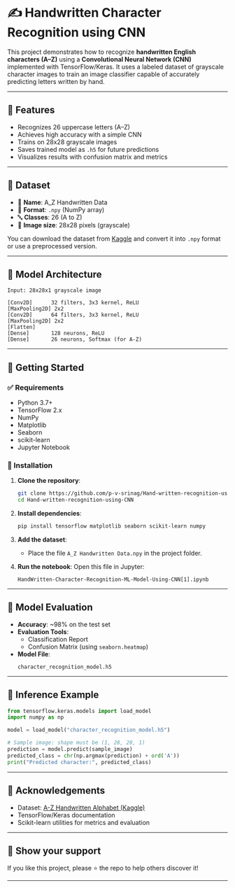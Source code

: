 # ✍️ Handwritten Character Recognition using CNN

This project demonstrates how to recognize **handwritten English characters (A–Z)** using a **Convolutional Neural Network (CNN)** implemented with TensorFlow/Keras. It uses a labeled dataset of grayscale character images to train an image classifier capable of accurately predicting letters written by hand.

---

## 📌 Features

- Recognizes 26 uppercase letters (A–Z)
- Achieves high accuracy with a simple CNN
- Trains on 28x28 grayscale images
- Saves trained model as `.h5` for future predictions
- Visualizes results with confusion matrix and metrics

---

## 📁 Dataset

- 📄 **Name**: A_Z Handwritten Data
- 🧾 **Format**: `.npy` (NumPy array)
- 🔤 **Classes**: 26 (A to Z)
- 📐 **Image size**: 28x28 pixels (grayscale)

You can download the dataset from [Kaggle](https://www.kaggle.com/datasets/sachinpatel21/az-handwritten-alphabets-in-csv-format) and convert it into `.npy` format or use a preprocessed version.

---

## 🧠 Model Architecture

```
Input: 28x28x1 grayscale image

[Conv2D]      32 filters, 3x3 kernel, ReLU
[MaxPooling2D] 2x2
[Conv2D]      64 filters, 3x3 kernel, ReLU
[MaxPooling2D] 2x2
[Flatten]
[Dense]       128 neurons, ReLU
[Dense]       26 neurons, Softmax (for A-Z)
```

---

## 🚀 Getting Started

### ✅ Requirements

- Python 3.7+
- TensorFlow 2.x
- NumPy
- Matplotlib
- Seaborn
- scikit-learn
- Jupyter Notebook

### 🔧 Installation

1. **Clone the repository**:
   ```bash
   git clone https://github.com/p-v-srinag/Hand-written-recognition-using-CNN.git
   cd Hand-written-recognition-using-CNN
   ```

2. **Install dependencies**:
   ```bash
   pip install tensorflow matplotlib seaborn scikit-learn numpy
   ```

3. **Add the dataset**:
   - Place the file `A_Z Handwritten Data.npy` in the project folder.

4. **Run the notebook**:
   Open this file in Jupyter:
   ```
   HandWritten-Character-Recognition-ML-Model-Using-CNN[1].ipynb
   ```

---

## 🧪 Model Evaluation

- **Accuracy**: ~98% on the test set
- **Evaluation Tools**:
  - Classification Report
  - Confusion Matrix (using `seaborn.heatmap`)
- **Model File**:
  ```
  character_recognition_model.h5
  ```

---

## 💾 Inference Example

```python
from tensorflow.keras.models import load_model
import numpy as np

model = load_model("character_recognition_model.h5")

# Sample image: shape must be (1, 28, 28, 1)
prediction = model.predict(sample_image)
predicted_class = chr(np.argmax(prediction) + ord('A'))
print("Predicted character:", predicted_class)
```


---

## 🙌 Acknowledgements

- Dataset: [A-Z Handwritten Alphabet (Kaggle)](https://www.kaggle.com/datasets/sachinpatel21/az-handwritten-alphabets-in-csv-format)
- TensorFlow/Keras documentation
- Scikit-learn utilities for metrics and evaluation

---

## 🌟 Show your support

If you like this project, please ⭐️ the repo to help others discover it!

---
